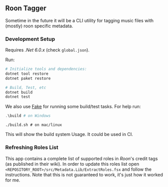 ## Roon Tagger

Sometime in the future it will be a CLI utility for tagging music files with
(mostly) roon specific metadata.

### Development Setup

Requires _.Net 6.0.x_ (check `global.json`).

Run:

```powershell
# Initialize tools and dependencies:
dotnet tool restore
dotnet paket restore

# Build, Test, etc
dotnet build
dotnet test
```

We also use [Fake][] for running some build/test tasks. For help run:

```powershell
.\build # on Windows
```

```shell
./build.sh # on mac/linux
```

This will show the build system Usage. It could be used in CI.

### Refreshing Roles List

This app contains a complete list of supported roles in _Roon_'s credit tags (as
published in their wiki). In order to update this roles list open
`<REPOSITORY_ROOT>/src/Metadata.Lib/ExtractRoles.fsx` and follow the
instructions. Note that this is not guaranteed to work, it's just how it worked
for me.

[Fake]: https://fake.build/